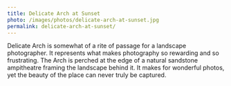 ```yaml
---
title: Delicate Arch at Sunset
photo: /images/photos/delicate-arch-at-sunset.jpg
permalink: delicate-arch-at-sunset/
---
```

Delicate Arch is somewhat of a rite of passage for a landscape photographer. It represents what makes photography so rewarding and so frustrating. The Arch is perched at the edge of a natural sandstone ampitheatre framing the landscape behind it. It makes for wonderful photos, yet the beauty of the place can never truly be captured.